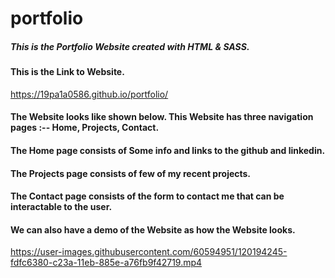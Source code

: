 # portfolio

##### This is the Portfolio Website created with **HTML** & **SASS**.

#### This is the Link to Website.
https://19pa1a0586.github.io/portfolio/

#### The Website looks like shown below. This Website has three navigation pages :-- Home, Projects, Contact.


#### The Home page consists of Some info and links to the github and linkedin.


#### The Projects page consists of few of my recent projects.


#### The Contact page consists of the form to contact me that can be interactable to the user.


#### We can also have a demo of the Website as how the Website looks.
https://user-images.githubusercontent.com/60594951/120194245-fdfc6380-c23a-11eb-885e-a76fb9f42719.mp4
